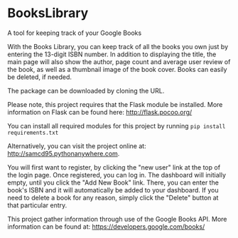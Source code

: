 # BooksLibrary
A tool for keeping track of your Google Books

With the Books Library, you can keep track of all the books you own just by entering the 13-digit ISBN number. In addition to displaying the title, the main page will also show the author, page count and average user review of the book, as well as a thumbnail image of the book cover. Books can easily be deleted, if needed.

The package can be downloaded by cloning the URL.

Please note, this project requires that the Flask module be installed. More information on Flask can be found here:
http://flask.pocoo.org/

You can install all required modules for this project by running `pip install requirements.txt`

Alternatively, you can visit the project online at:
http://samcd95.pythonanywhere.com.

You will first want to register, by clicking the "new user" link at the top of the login page. Once registered, you can log in. The dashboard will initially empty, until you click the "Add New Book" link. There, you can enter the book's ISBN and it will automatically be added to your dashboard. If you need to delete a book for any reason, simply click the "Delete" button at that particular entry.

This project gather information through use of the Google Books API. More information can be found at:
https://developers.google.com/books/

